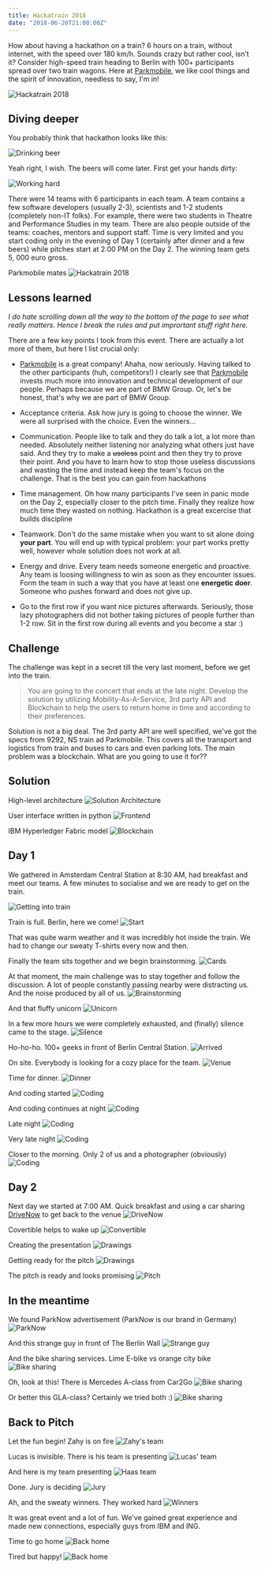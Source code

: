 ```yaml
---
title: Hackatrain 2018
date: "2018-06-20T21:00:00Z"
---
```


How about having a hackathon on a train? 6 hours on a train, without internet, with the speed over 180 km/h. Sounds crazy but rather cool, isn’t it? Consider high-speed train heading to Berlin with 100+ participants spread over two train wagons. Here at [Parkmobile](https://parkmobile.nl), we like cool things and the spirit of innovation, needless to say, I'm in!

![Hackatrain 2018](./images/train.jpg)

## Diving deeper

You probably think that hackathon looks like this:

![Drinking beer](./images/beer.jpg)

Yeah right, I wish. The beers will come later. First get your hands dirty:

![Working hard](./images/begin.jpg)

There were 14 teams with 6 participants in each team. A team contains a few software developers (usually 2-3), scientists and 1-2 students (completely non-IT folks). For example, there were two students in Theatre and Performance Studies in my team. There are also people outside of the teams: coaches, mentors and support staff. Time is very limited and you start coding only in the evening of Day 1 (certainly after dinner and a few beers) while pitches start at 2:00 PM on the Day 2. The winning team gets 5, 000 euro gross.

Parkmobile mates
![Hackatrain 2018](./images/Parkmobile.jpg)

## Lessons learned

_I do hate scrolling down all the way to the bottom of the page to see what really matters. Hence I break the rules and put imprortant stuff right here._

There are a few key points I took from this event. There are actually a lot more of them, but here I list crucial only:  

* [Parkmobile](https://parkmobile.nl) is a great company! Ahaha, now seriously. Having talked to the other participants (huh, competitors!) I clearly see that [Parkmobile](https://parkmobile.nl) invests much more into innovation and technical development of our people. Perhaps because we are part of BMW Group. Or, let's be honest, that's why we are part of BMW Group.

* Acceptance criteria. Ask how jury is going to choose the winner. We were all surprised with the choice. Even the winners...
* Communication. People like to talk and they do talk a lot, a lot more than needed. Absolutely neither listening nor analyzing what others just have said. And they try to make a ~~useless~~ point and then they try to prove their point. And you have to learn how to stop those useless discussions and wasting the time and instead keep the team's focus on the challenge. That is the best you can gain from hackathons
* Time management. Oh how many participants I've seen in panic mode on the Day 2, especially closer to the pitch time. Finally they realize how much time they wasted on nothing. Hackathon is a great excercise that builds discipline
* Teamwork. Don't do the same mistake when you want to sit alone doing **your part**. You will end up with typical problem: your part works pretty well, however whole solution does not work at all.
* Energy and drive. Every team needs someone energetic and proactive. Any team is loosing willingness to win as soon as they encounter issues. Form the team in such a way that you have at least one **energetic doer**. Someone who pushes forward and does not give up.
* Go to the first row if you want nice pictures afterwards. Seriously, those lazy photographers did not bother taking pictures of people further than 1-2 row. Sit in the first row during all events and you become a star :)

## Challenge

The challenge was kept in a secret till the very last moment, before we get into the train.

> You are going to the concert that ends at the late night. Develop the solution by utilizing Mobility-As-A-Service, 3rd party API and Blockchain to help the users to return home in time and according to their preferences.

Solution is not a big deal. The 3rd party API are well specified, we've got the specs from 9292, NS train ad Parkmobile. This covers all the transport and logistics from train and buses to cars and even parking lots. The main problem was a blockchain. What are you going to use it for??

## Solution

High-level architecture
![Solution Architecture](./images/solution.png)

User interface written in python
![Frontend](./images/solution2.png)

IBM Hyperledger Fabric model
![Blockchain](./images/blockchain.png)

## Day 1

We gathered in Amsterdam Central Station at 8:30 AM, had breakfast and meet our teams. A few minutes to socialise and we are ready to get on the train.

![Getting into train](./images/outtrain.jpg)

Train is full. Berlin, here we come!
![Start](./images/start.jpg)

That was quite warm weather and it was incredibly hot inside the train. We had to change our sweaty T-shirts every now and then.

Finally the team sits together and we begin brainstorming.
![Cards](./images/cards.jpg)

At that moment, the main challenge was to stay together and follow the discussion. A lot of people constantly passing nearby were distracting us. And the noise produced by all of us.
![Brainstorming](./images/brainstorming.jpg)

And that fluffy unicorn
![Unicorn](./images/unicorn.jpg)

In a few more hours we were completely exhausted, and (finally) silence came to the stage.
![Silence](./images/silence.jpg)

Ho-ho-ho. 100+ geeks in front of Berlin Central Station.
![Arrived](./images/arrived.jpg)

On site. Everybody is looking for a cozy place for the team.
![Venue](./images/venue.jpg)

Time for dinner.
![Dinner](./images/dinner.jpg)

And coding started
![Coding](./images/begincoding.jpg)

And coding continues at night
![Coding](./images/codingnight.jpg)

Late night
![Coding](./images/codinglatenight.jpg)

Very late night
![Coding](./images/coding.jpg)

Closer to the morning. Only 2 of us and a photographer (obviously)
![Coding](./images/codingverylatenight.jpg)

## Day 2

Next day we started at 7:00 AM. Quick breakfast and using a car sharing [DriveNow](https://www.drive-now.com/de/en) to get back to the venue
![DriveNow](./images/drivenow.jpg)

Covertible helps to wake up
![Convertible](./images/drivenowwakeup.jpg)

Creating the presentation
![Drawings](./images/presentation.jpg)

Getting ready for the pitch
![Drawings](./images/drawings.jpg)

The pitch is ready and looks promising
![Pitch](./images/pitch.jpg)

## In the meantime

We found ParkNow advertisement (ParkNow is our brand in Germany)
![ParkNow](./images/parknow.jpg)

And this strange guy in front of The Berlin Wall
![Strange guy](./images/lol.jpg)

And the bike sharing services. Lime E-bike vs orange city bike
![Bike sharing](./images/bikesharing.jpg)

Oh, look at this! There is Mercedes A-class from Car2Go
![Bike sharing](./images/car2go.jpg)

Or better this GLA-class? Certainly we tried both :)
![Bike sharing](./images/car2go2.jpg)

## Back to Pitch

Let the fun begin! Zahy is on fire
![Zahy's team](./images/pitchpresenting.jpg)

Lucas is invisible. There is his team is presenting
![Lucas' team](./images/lucasteam.jpg)

And here is my team presenting
![Haas team](./images/haas.jpg)

Done. Jury is deciding
![Jury](./images/jury.jpg)

Ah, and the sweaty winners. They worked hard
![Winners](./images/winners.jpg)

It was great event and a lot of fun. We've gained great experience and made new connections, especially guys from IBM and ING.

Time to go home
![Back home](./images/home.jpg)

Tired but happy!
![Back home](./images/back.jpg)